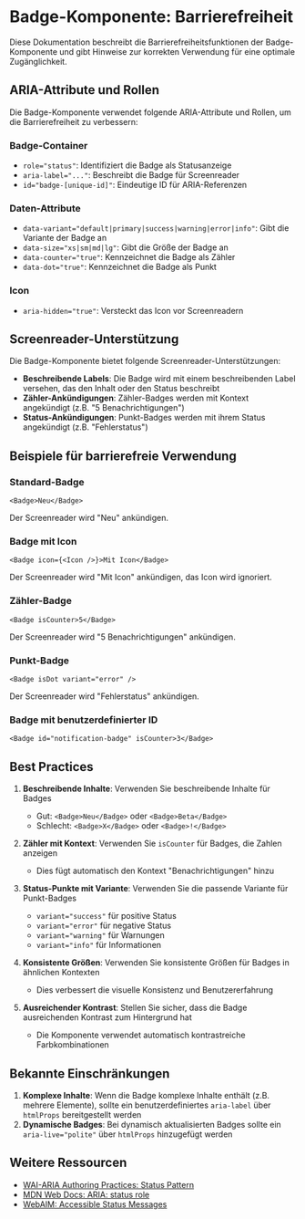 # Badge-Komponente: Barrierefreiheit

Diese Dokumentation beschreibt die Barrierefreiheitsfunktionen der Badge-Komponente und gibt Hinweise zur korrekten Verwendung für eine optimale Zugänglichkeit.

## ARIA-Attribute und Rollen

Die Badge-Komponente verwendet folgende ARIA-Attribute und Rollen, um die Barrierefreiheit zu verbessern:

### Badge-Container
- `role="status"`: Identifiziert die Badge als Statusanzeige
- `aria-label="..."`: Beschreibt die Badge für Screenreader
- `id="badge-[unique-id]"`: Eindeutige ID für ARIA-Referenzen

### Daten-Attribute
- `data-variant="default|primary|success|warning|error|info"`: Gibt die Variante der Badge an
- `data-size="xs|sm|md|lg"`: Gibt die Größe der Badge an
- `data-counter="true"`: Kennzeichnet die Badge als Zähler
- `data-dot="true"`: Kennzeichnet die Badge als Punkt

### Icon
- `aria-hidden="true"`: Versteckt das Icon vor Screenreadern

## Screenreader-Unterstützung

Die Badge-Komponente bietet folgende Screenreader-Unterstützungen:

- **Beschreibende Labels**: Die Badge wird mit einem beschreibenden Label versehen, das den Inhalt oder den Status beschreibt
- **Zähler-Ankündigungen**: Zähler-Badges werden mit Kontext angekündigt (z.B. "5 Benachrichtigungen")
- **Status-Ankündigungen**: Punkt-Badges werden mit ihrem Status angekündigt (z.B. "Fehlerstatus")

## Beispiele für barrierefreie Verwendung

### Standard-Badge

```tsx
<Badge>Neu</Badge>
```

Der Screenreader wird "Neu" ankündigen.

### Badge mit Icon

```tsx
<Badge icon={<Icon />}>Mit Icon</Badge>
```

Der Screenreader wird "Mit Icon" ankündigen, das Icon wird ignoriert.

### Zähler-Badge

```tsx
<Badge isCounter>5</Badge>
```

Der Screenreader wird "5 Benachrichtigungen" ankündigen.

### Punkt-Badge

```tsx
<Badge isDot variant="error" />
```

Der Screenreader wird "Fehlerstatus" ankündigen.

### Badge mit benutzerdefinierter ID

```tsx
<Badge id="notification-badge" isCounter>3</Badge>
```

## Best Practices

1. **Beschreibende Inhalte**: Verwenden Sie beschreibende Inhalte für Badges
   - Gut: `<Badge>Neu</Badge>` oder `<Badge>Beta</Badge>`
   - Schlecht: `<Badge>X</Badge>` oder `<Badge>!</Badge>`

2. **Zähler mit Kontext**: Verwenden Sie `isCounter` für Badges, die Zahlen anzeigen
   - Dies fügt automatisch den Kontext "Benachrichtigungen" hinzu

3. **Status-Punkte mit Variante**: Verwenden Sie die passende Variante für Punkt-Badges
   - `variant="success"` für positive Status
   - `variant="error"` für negative Status
   - `variant="warning"` für Warnungen
   - `variant="info"` für Informationen

4. **Konsistente Größen**: Verwenden Sie konsistente Größen für Badges in ähnlichen Kontexten
   - Dies verbessert die visuelle Konsistenz und Benutzererfahrung

5. **Ausreichender Kontrast**: Stellen Sie sicher, dass die Badge ausreichenden Kontrast zum Hintergrund hat
   - Die Komponente verwendet automatisch kontrastreiche Farbkombinationen

## Bekannte Einschränkungen

1. **Komplexe Inhalte**: Wenn die Badge komplexe Inhalte enthält (z.B. mehrere Elemente), sollte ein benutzerdefiniertes `aria-label` über `htmlProps` bereitgestellt werden
2. **Dynamische Badges**: Bei dynamisch aktualisierten Badges sollte ein `aria-live="polite"` über `htmlProps` hinzugefügt werden

## Weitere Ressourcen

- [WAI-ARIA Authoring Practices: Status Pattern](https://www.w3.org/WAI/ARIA/apg/patterns/status/)
- [MDN Web Docs: ARIA: status role](https://developer.mozilla.org/en-US/docs/Web/Accessibility/ARIA/Roles/status_role)
- [WebAIM: Accessible Status Messages](https://webaim.org/techniques/aria/#status)